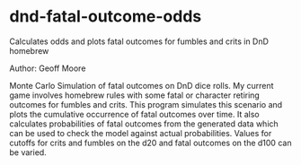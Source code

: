 # dnd-fatal-outcome-odds

Calculates odds and plots fatal outcomes for fumbles and crits in DnD homebrew

Author: Geoff Moore

Monte Carlo Simulation of fatal outcomes on DnD dice rolls. My current game
involves homebrew rules with some fatal or character retiring outcomes
for fumbles and crits. This program simulates this scenario and plots the
cumulative occurrence of fatal outcomes over time. It also calculates
probabilities of fatal outcomes from the generated data which can be used
to check the model against actual probabilities. Values for cutoffs for
crits and fumbles on the d20 and fatal outcomes on the d100 can be varied.
